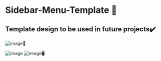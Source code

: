 # Sidebar-Menu-Template 📁
## Template design to be used in future projects✔️
![image](https://user-images.githubusercontent.com/94203956/202219367-2c0b6d9a-9399-4eb3-8ed3-80d64b9582c3.png)📱

![image](https://user-images.githubusercontent.com/94203956/202219459-c68c7aa9-ecea-4264-ab90-8e970b182326.png)
![image](https://user-images.githubusercontent.com/94203956/202219680-b418c370-7760-4fd6-a425-50d88687dcca.png)🖥️

